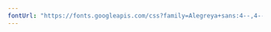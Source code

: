 ```yaml
---
fontUrl: "https://fonts.googleapis.com/css?family=Alegreya+sans:4--,4--i,700|Source+Code+Pro:400,700"
---
```

